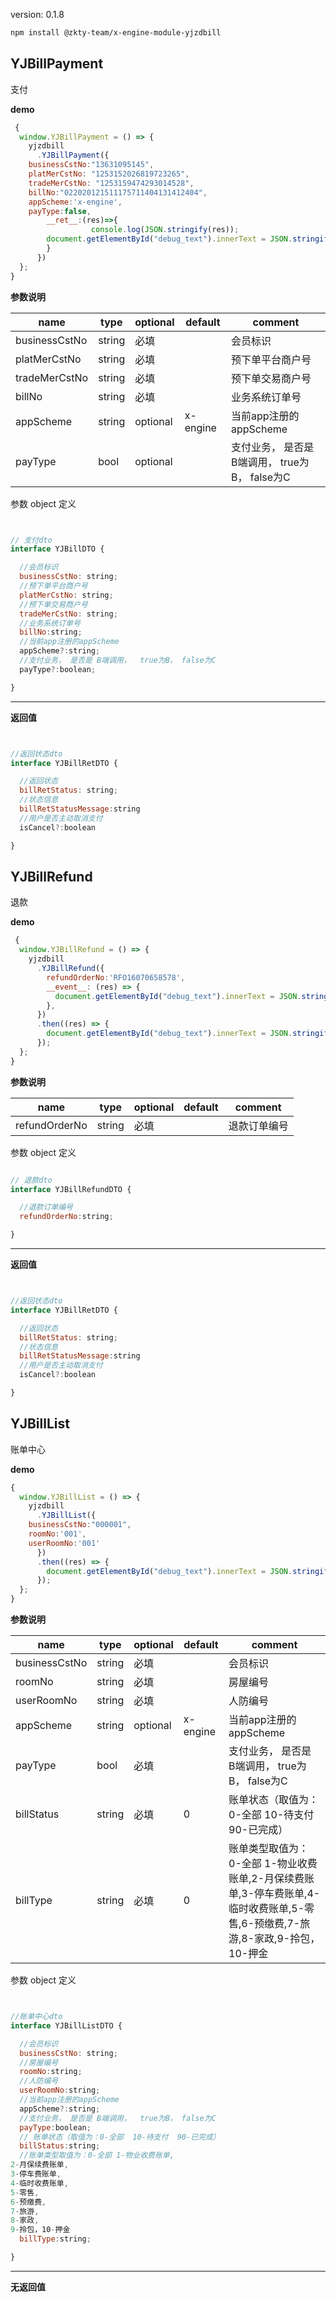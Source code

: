 
version: 0.1.8
``` bash
npm install @zkty-team/x-engine-module-yjzdbill
```



## YJBillPayment

支付

**demo**
``` js
 {
  window.YJBillPayment = () => {
    yjzdbill
      .YJBillPayment({
    businessCstNo:"13631095145",
    platMerCstNo: "1253152026819723265",
    tradeMerCstNo: "1253159474293014528",
    billNo:"022020121511175711404131412404",
    appScheme:'x-engine',
    payType:false,
        __ret__:(res)=>{
                  console.log(JSON.stringify(res));
        document.getElementById("debug_text").innerText = JSON.stringify(res);
        }
      })
  };
}
``` 

	
**参数说明**

| name                        | type      | optional | default   | comment  |
| --------------------------- | --------- | -------- | --------- |--------- |
| businessCstNo | string | 必填 |  | 会员标识 |
| platMerCstNo | string | 必填 |  | 预下单平台商户号 |
| tradeMerCstNo | string | 必填 |  | 预下单交易商户号 |
| billNo | string | 必填 |  | 业务系统订单号 |
| appScheme | string | optional | x-engine | 当前app注册的appScheme |
| payType | bool | optional |  | 支付业务， 是否是 B端调用，  true为B， false为C |


参数 object  定义
``` js


// 支付dto
interface YJBillDTO {

  //会员标识
  businessCstNo: string;
  //预下单平台商户号
  platMerCstNo: string;
  //预下单交易商户号
  tradeMerCstNo: string;
  //业务系统订单号
  billNo:string;
  //当前app注册的appScheme
  appScheme?:string;
  //支付业务， 是否是 B端调用，  true为B， false为C
  payType?:boolean;

}
``` 


---------------------
**返回值**
``` js


//返回状态dto
interface YJBillRetDTO {

  //返回状态
  billRetStatus: string;
  //状态信息
  billRetStatusMessage:string
  //用户是否主动取消支付
  isCancel?:boolean

}
``` 




## YJBillRefund

退款

**demo**
``` js
 {
  window.YJBillRefund = () => {
    yjzdbill
      .YJBillRefund({
        refundOrderNo:'RFO16070658578',
        __event__: (res) => {
          document.getElementById("debug_text").innerText = JSON.stringify(res);
        },
      })
      .then((res) => {
        document.getElementById("debug_text").innerText = JSON.stringify(res);
      });
  };
}
``` 

	
**参数说明**

| name                        | type      | optional | default   | comment  |
| --------------------------- | --------- | -------- | --------- |--------- |
| refundOrderNo | string | 必填 |  | 退款订单编号 |


参数 object  定义
``` js

// 退款dto
interface YJBillRefundDTO {

  //退款订单编号
  refundOrderNo:string;

}
``` 


---------------------
**返回值**
``` js


//返回状态dto
interface YJBillRetDTO {

  //返回状态
  billRetStatus: string;
  //状态信息
  billRetStatusMessage:string
  //用户是否主动取消支付
  isCancel?:boolean

}
``` 




## YJBillList

账单中心

**demo**
``` js
{
  window.YJBillList = () => {
    yjzdbill
      .YJBillList({
    businessCstNo:"000001",
    roomNo:'001',
    userRoomNo:'001'
      })
      .then((res) => {
        document.getElementById("debug_text").innerText = JSON.stringify(res);
      });
  };
}
``` 

	
**参数说明**

| name                        | type      | optional | default   | comment  |
| --------------------------- | --------- | -------- | --------- |--------- |
| businessCstNo | string | 必填 |  | 会员标识 |
| roomNo | string | 必填 |  | 房屋编号 |
| userRoomNo | string | 必填 |  | 人防编号 |
| appScheme | string | optional | x-engine | 当前app注册的appScheme |
| payType | bool | 必填 |  | 支付业务， 是否是 B端调用，  true为B， false为C |
| billStatus | string | 必填 | 0 |  账单状态（取值为：0-全部  10-待支付  90-已完成） |
| billType | string | 必填 | 0 | 账单类型取值为：0-全部 1-物业收费账单,2-月保续费账单,3-停车费账单,4-临时收费账单,5-零售,6-预缴费,7-旅游,8-家政,9-拎包，10-押金 |


参数 object  定义
``` js


//账单中心dto
interface YJBillListDTO {

  //会员标识
  businessCstNo: string;
  //房屋编号
  roomNo:string;
  //人防编号
  userRoomNo:string;
  //当前app注册的appScheme
  appScheme?:string;
  //支付业务， 是否是 B端调用，  true为B， false为C
  payType:boolean;
  // 账单状态（取值为：0-全部  10-待支付  90-已完成）
  billStatus:string;
  //账单类型取值为：0-全部 1-物业收费账单,
2-月保续费账单,
3-停车费账单,
4-临时收费账单,
5-零售,
6-预缴费,
7-旅游,
8-家政,
9-拎包，10-押金
  billType:string;

}
``` 


---------------------
**无返回值**



    